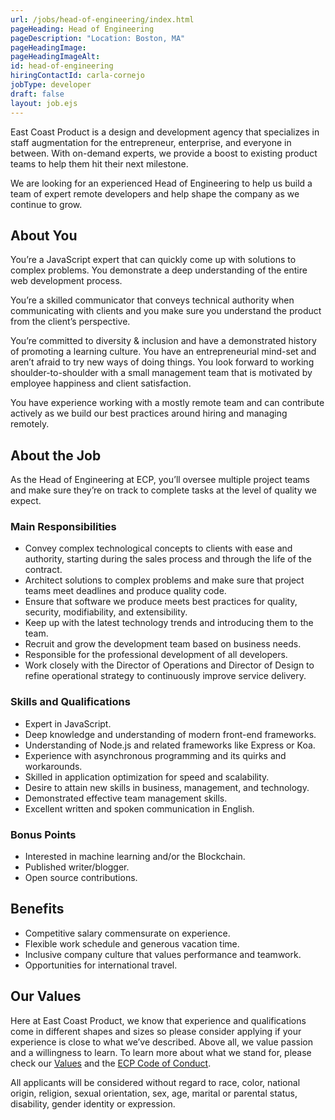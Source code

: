 ```yaml
---
url: /jobs/head-of-engineering/index.html
pageHeading: Head of Engineering
pageDescription: "Location: Boston, MA"
pageHeadingImage:
pageHeadingImageAlt:
id: head-of-engineering
hiringContactId: carla-cornejo
jobType: developer
draft: false
layout: job.ejs
---
```


<p>East Coast Product is a design and development agency that specializes in staff augmentation for the entrepreneur, enterprise, and everyone in between. With on-demand experts, we provide a boost to existing product teams to help them hit their next milestone.</p>

<p>We are looking for an experienced Head of Engineering to help us build a team of expert remote developers and help shape the company as we continue to grow.</p>

<h2 class="text-heading-two">About You</h2>

<p>You’re a JavaScript expert that can quickly come up with solutions to complex problems. You demonstrate a deep understanding of the entire web development process.</p>

<p>You’re a skilled communicator that conveys technical authority when communicating with clients and you make sure you understand the product from the client’s perspective.</p>

<p>You’re committed to diversity & inclusion and have a demonstrated history of promoting a learning culture. You have an entrepreneurial mind-set and aren’t afraid to try new ways of doing things. You look forward to working shoulder-to-shoulder with a small management team that is motivated by employee happiness and client satisfaction.</p>

<p>You have experience working with a mostly remote team and can contribute actively as we build our best practices around hiring and managing remotely.</p>

<h2 class="text-heading-two">About the Job</h2>

<p>As the Head of Engineering at ECP, you’ll oversee multiple project teams and make sure they’re on track to complete tasks at the level of quality we expect.</p>

<h3 class="text-heading-three">Main Responsibilities</h3>

<ul>
  <li>Convey complex technological concepts to clients with ease and authority, starting during the sales process and through the life of the contract.</li>
  <li>Architect solutions to complex problems and make sure that project teams meet deadlines and produce quality code.</li>
  <li>Ensure that software we produce meets best practices for quality, security, modifiability, and extensibility.</li>
  <li>Keep up with the latest technology trends and introducing them to the team.</li>
  <li>Recruit and grow the development team based on business needs.</li>
  <li>Responsible for the professional development of all developers.</li>
  <li>Work closely with the Director of Operations and Director of Design to refine operational strategy to continuously improve service delivery.</li>
</ul>

<h3 class="text-heading-three">Skills and Qualifications</h3>

<ul>
  <li>Expert in JavaScript.</li>
  <li>Deep knowledge and understanding of modern front-end frameworks.</li>
  <li>Understanding of Node.js and related frameworks like Express or Koa.</li>
  <li>Experience with asynchronous programming and its quirks and workarounds.</li>
  <li>Skilled in application optimization for speed and scalability.</li>
  <li>Desire to attain new skills in business, management, and technology.</li>
  <li>Demonstrated effective team management skills.</li>
  <li>Excellent written and spoken communication in English.</li>
</ul>

<h3 class="text-heading-three">Bonus Points</h3>

<ul>
  <li>Interested in machine learning and/or the Blockchain.</li>
  <li>Published writer/blogger.</li>
  <li>Open source contributions.</li>
</ul>

<h2 class="text-heading-two">Benefits</h2>

<ul>
  <li>Competitive salary commensurate on experience.</li>
  <li>Flexible work schedule and generous vacation time.</li>
  <li>Inclusive company culture that values performance and teamwork.</li>
  <li>Opportunities for international travel.</li>
</ul>

<h2 class="text-heading-two">Our Values</h2>

<p>Here at East Coast Product, we know that experience and qualifications come in different shapes and sizes so please consider applying if your experience is close to what we’ve described. Above all, we value passion and a willingness to learn. To learn more about what we stand for, please check our <a href="/about/#values">Values</a> and the <a href="/code-of-conduct">ECP Code of Conduct</a>.</p>

<p>All applicants will be considered without regard to race, color, national origin, religion, sexual orientation, sex, age, marital or parental status, disability, gender identity or expression.</p>
